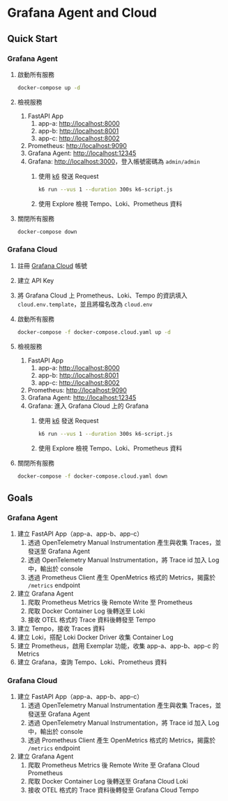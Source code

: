 # Grafana Agent and Cloud

## Quick Start

### Grafana Agent

1. 啟動所有服務

    ```bash
    docker-compose up -d
    ```

2. 檢視服務
   1. FastAPI App
      1. app-a: [http://localhost:8000](http://localhost:8000)
      2. app-b: [http://localhost:8001](http://localhost:8001)
      3. app-c: [http://localhost:8002](http://localhost:8002)
   2. Prometheus: [http://localhost:9090](http://localhost:9090)
   3. Grafana Agent: [http://localhost:12345](http://localhost:12345)
   4. Grafana: [http://localhost:3000](http://localhost:3000)，登入帳號密碼為 `admin/admin`
      1. 使用 [k6](https://k6.io/) 發送 Request

            ```bash
            k6 run --vus 1 --duration 300s k6-script.js
            ```

      2. 使用 Explore 檢視 Tempo、Loki、Prometheus 資料
3. 關閉所有服務

    ```bash
    docker-compose down
    ```

### Grafana Cloud

1. 註冊 [Grafana Cloud](https://grafana.com/auth/sign-up) 帳號
2. 建立 API Key
3. 將 Grafana Cloud 上 Prometheus、Loki、Tempo 的資訊填入 `cloud.env.template`，並且將檔名改為 `cloud.env`
4. 啟動所有服務

    ```bash
    docker-compose -f docker-compose.cloud.yaml up -d
    ```

5. 檢視服務
   1. FastAPI App
      1. app-a: [http://localhost:8000](http://localhost:8000)
      2. app-b: [http://localhost:8001](http://localhost:8001)
      3. app-c: [http://localhost:8002](http://localhost:8002)
   2. Prometheus: [http://localhost:9090](http://localhost:9090)
   3. Grafana Agent: [http://localhost:12345](http://localhost:12345)
   4. Grafana: 進入 Grafana Cloud 上的 Grafana
      1. 使用 [k6](https://k6.io/) 發送 Request

            ```bash
            k6 run --vus 1 --duration 300s k6-script.js
            ```

      2. 使用 Explore 檢視 Tempo、Loki、Prometheus 資料
6. 關閉所有服務

    ```bash
    docker-compose -f docker-compose.cloud.yaml down
    ```

## Goals

### Grafana Agent

1. 建立 FastAPI App（app-a、app-b、app-c）
   1. 透過 OpenTelemetry Manual Instrumentation 產生與收集 Traces，並發送至 Grafana Agent
   2. 透過 OpenTelemetry Manual Instrumentation，將 Trace id 加入 Log 中，輸出於 console
   3. 透過 Prometheus Client 產生 OpenMetrics 格式的 Metrics，揭露於 `/metrics` endpoint
2. 建立 Grafana Agent
   1. 爬取 Prometheus Metrics 後 Remote Write 至 Prometheus
   2. 爬取 Docker Container Log 後轉送至 Loki
   3. 接收 OTEL 格式的 Trace 資料後轉發至 Tempo
3. 建立 Tempo，接收 Traces 資料
4. 建立 Loki，搭配 Loki Docker Driver 收集 Container Log
5. 建立 Prometheus，啟用 Exemplar 功能，收集 app-a、app-b、app-c 的 Metrics
6. 建立 Grafana，查詢 Tempo、Loki、Prometheus 資料

### Grafana Cloud

1. 建立 FastAPI App（app-a、app-b、app-c）
   1. 透過 OpenTelemetry Manual Instrumentation 產生與收集 Traces，並發送至 Grafana Agent
   2. 透過 OpenTelemetry Manual Instrumentation，將 Trace id 加入 Log 中，輸出於 console
   3. 透過 Prometheus Client 產生 OpenMetrics 格式的 Metrics，揭露於 `/metrics` endpoint
2. 建立 Grafana Agent
   1. 爬取 Prometheus Metrics 後 Remote Write 至 Grafana Cloud Prometheus
   2. 爬取 Docker Container Log 後轉送至 Grafana Cloud Loki
   3. 接收 OTEL 格式的 Trace 資料後轉發至 Grafana Cloud Tempo
